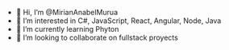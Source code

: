 - 👋 Hi, I’m @MirianAnabelMurua
- 👀 I’m interested in C#, JavaScript, React, Angular, Node, Java
- 🌱 I’m currently learning Phyton
- 💞️ I’m looking to collaborate on fullstack proyects 
 
<!---
MirianAnabelMurua/MirianAnabelMurua is a ✨ special ✨ repository because its `README.md` (this file) appears on your GitHub profile.
You can click the Preview link to take a look at your changes.
--->

